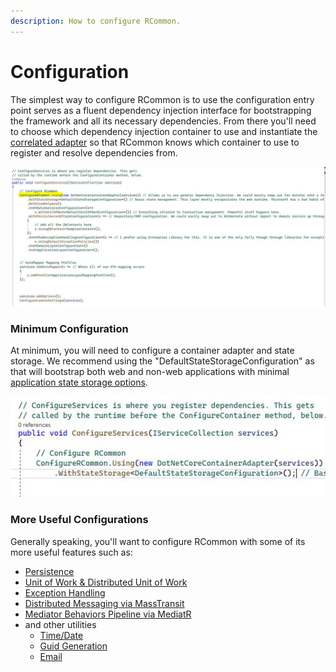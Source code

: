 ```yaml
---
description: How to configure RCommon.
---
```


# Configuration

The simplest way to configure RCommon is to use the configuration entry point serves as a fluent dependency injection interface for bootstrapping the framework and all its necessary dependencies. From there you'll need to choose which dependency injection container to use and instantiate the [correlated adapter](dependency-injection/di-providers/) so that RCommon knows which container to use to register and resolve dependencies from.&#x20;

![RCommon configuration entry point](../../.gitbook/assets/RCommon-configuration-entry-point.JPG)

### Minimum Configuration

At minimum, you will need to configure a container adapter and state storage. We recommend using the "DefaultStateStorageConfiguration" as that will bootstrap both web and non-web applications with minimal [application state storage options](application-state.md).

![](../../.gitbook/assets/RCommon-minimal-configuration.JPG)

### More Useful Configurations

Generally speaking, you'll want to configure RCommon with some of its more useful features such as:&#x20;

* [Persistence](persistence/)
* [Unit of Work & Distributed Unit of Work](persistence/transactions/)
* [Exception Handling](exception-handling/)
* [Distributed Messaging via MassTransit](../infrastructure/masstransit.md)
* [Mediator Behaviors Pipeline via MediatR](../infrastructure/mediatr-pipeline.md)
* and other utilities
  * [Time/Date ](../infrastructure/time-and-date.md)
  * [Guid Generation](../infrastructure/guid-generation.md)
  * [Email](../infrastructure/email-sending.md)

